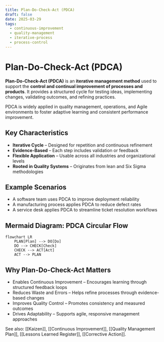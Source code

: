 ```yaml
---
title: Plan-Do-Check-Act (PDCA)
draft: false
date: 2025-03-29
tags:
  - continuous-improvement
  - quality-management
  - iterative-process
  - process-control
---
```


# Plan-Do-Check-Act (PDCA)

**Plan-Do-Check-Act (PDCA)** is an **iterative management method** used to support the **control and continual improvement of processes and products**. It provides a structured cycle for testing ideas, implementing changes, validating outcomes, and refining practices.

PDCA is widely applied in quality management, operations, and Agile environments to foster adaptive learning and consistent performance improvement.

## Key Characteristics

- **Iterative Cycle** – Designed for repetition and continuous refinement  
- **Evidence-Based** – Each step includes validation or feedback  
- **Flexible Application** – Usable across all industries and organizational levels  
- **Rooted in Quality Systems** – Originates from lean and Six Sigma methodologies

## Example Scenarios

- A software team uses PDCA to improve deployment reliability  
- A manufacturing process applies PDCA to reduce defect rates  
- A service desk applies PDCA to streamline ticket resolution workflows

## Mermaid Diagram: PDCA Circular Flow

```mermaid
flowchart LR
    PLAN[Plan] --> DO[Do]
    DO --> CHECK[Check]
    CHECK --> ACT[Act]
    ACT --> PLAN
```

## Why Plan-Do-Check-Act Matters

- Enables Continuous Improvement – Encourages learning through structured feedback loops
- Reduces Waste and Errors – Helps refine processes through evidence-based changes
- Improves Quality Control – Promotes consistency and measured outcomes
- Drives Adaptability – Supports agile, responsive management approaches

See also: [[Kaizen]], [[Continuous Improvement]], [[Quality Management Plan]], [[Lessons Learned Register]], [[Corrective Action]].